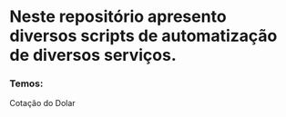 # Neste repositório apresento diversos scripts de automatização de diversos serviços.

### Temos:

   Cotação do Dolar

